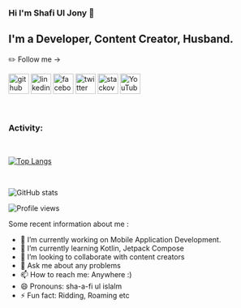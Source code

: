 ### Hi I'm Shafi Ul Jony 👋

<!--
**jonyszone/jonyszone** is a ✨ _special_ ✨ repository because its `README.md` (this file) appears on your GitHub profile. -->
## I'm a Developer, Content Creator, Husband.

✏️ Follow me ->  

[<img src='https://cdn.jsdelivr.net/npm/simple-icons@3.0.1/icons/github.svg' alt='github' height='40'>](https://github.com/jonyszone)  [<img src='https://cdn.jsdelivr.net/npm/simple-icons@3.0.1/icons/linkedin.svg' alt='linkedin' height='40'>](https://www.linkedin.com/in/jonyszone/)  [<img src='https://cdn.jsdelivr.net/npm/simple-icons@3.0.1/icons/facebook.svg' alt='facebook' height='40'>](https://www.facebook.com/itsmeshafiul)  [<img src='https://cdn.jsdelivr.net/npm/simple-icons@3.0.1/icons/twitter.svg' alt='twitter' height='40'>](https://twitter.com/jonyszone)  [<img src='https://cdn.jsdelivr.net/npm/simple-icons@3.0.1/icons/stackoverflow.svg' alt='stackoverflow' height='40'>](https://stackoverflow.com/users/12616932/shafi)  [<img src='https://cdn.jsdelivr.net/npm/simple-icons@3.0.1/icons/youtube.svg' alt='YouTube' height='40'>](https://www.youtube.com/channel/UCCIV2G3UJsO63aOuVsJz2Mg)  

<br>

### Activity: 
<br>

[![Top Langs](https://github-readme-stats.vercel.app/api/top-langs/?username=jonyszone)](https://github.com/anuraghazra/github-readme-stats)

<br>

![GitHub stats](https://github-readme-stats.vercel.app/api?username=jonyszone&show_icons=true)  

![Profile views](https://gpvc.arturio.dev/jonyszone)  





Some recent information about me :

- 🔭 I’m currently working on Mobile Application Development.
- 🌱 I’m currently learning Kotlin, Jetpack Compose 
- 👯 I’m looking to collaborate with content creators
- 💬 Ask me about any problems
- 📫 How to reach me: Anywhere :)
- 😄 Pronouns: sha-a-fi ul islalm
- ⚡ Fun fact: Ridding, Roaming etc

